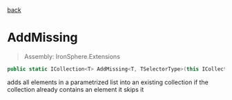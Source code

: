 ﻿

[back](/IronSphere.Extensions/CollectionExtension)

# AddMissing

> Assembly: IronSphere.Extensions

```csharp
public static ICollection<T> AddMissing<T, TSelectorType>(this ICollection<T> this, IEnumerable<T> elementsToAdd, Func<T,TSelectorType> selector);
```

adds all elements in a parametrized list into an existing collection if the collection already contains an element it skips it

 